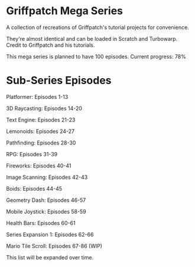 # Griffpatch Mega Series

A collection of recreations of Griffpatch's tutorial projects for convenience.

They're almost identical and can be loaded in Scratch and Turbowarp. Credit to Griffpatch and his tutorials.

This mega series is planned to have 100 episodes. Current progress: 78%

# Sub-Series Episodes

Platformer: Episodes 1-13

3D Raycasting: Episodes 14-20

Text Engine: Episodes 21-23

Lemonoids: Episodes 24-27

Pathfinding: Episodes 28-30

RPG: Episodes 31-39

Fireworks: Episodes 40-41

Image Scanning: Episodes 42-43

Boids: Episodes 44-45

Geometry Dash: Episodes 46-57

Mobile Joystick: Episodes 58-59

Health Bars: Episodes 60-61

Series Expansion 1: Episodes 62-66

Mario Tile Scroll: Episodes 67-86 (WIP)

This list will be expanded over time.
